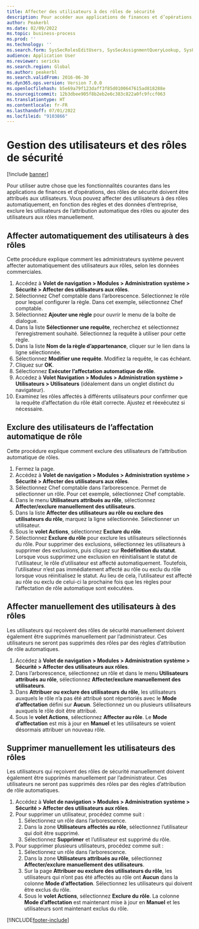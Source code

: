 ```yaml
---
title: Affecter des utilisateurs à des rôles de sécurité
description: Pour accéder aux applications de finances et d’opérations, des rôles de sécurité doivent être affectés aux utilisateurs.
author: Peakerbl
ms.date: 02/09/2022
ms.topic: business-process
ms.prod: ''
ms.technology: ''
ms.search.form: SysSecRolesEditUsers, SysSecAssignmentQueryLookup, SysQueryForm, SysSecRoleExcludeUsers
audience: Application User
ms.reviewer: sericks
ms.search.region: Global
ms.author: peakerbl
ms.search.validFrom: 2016-06-30
ms.dyn365.ops.version: Version 7.0.0
ms.openlocfilehash: b5e69a79f123daff3f85d0100647615ad818288e
ms.sourcegitcommit: 12b3dbee905f8b2eb2e6c383c822a0fc9fccf063
ms.translationtype: HT
ms.contentlocale: fr-FR
ms.lasthandoff: 07/01/2022
ms.locfileid: "9103866"
---
```

# <a name="manage-users-and-security-roles"></a>Gestion des utilisateurs et des rôles de sécurité

[!include [banner](../../includes/banner.md)]

Pour utiliser autre chose que les fonctionnalités courantes dans les applications de finances et d’opérations, des rôles de sécurité doivent être attribués aux utilisateurs. Vous pouvez affecter des utilisateurs à des rôles automatiquement, en fonction des règles et des données d’entreprise, exclure les utilisateurs de l’attribution automatique des rôles ou ajouter des utilisateurs aux rôles manuellement.

## <a name="automatically-assign-users-to-roles"></a>Affecter automatiquement des utilisateurs à des rôles
Cette procédure explique comment les administrateurs système peuvent affecter automatiquement des utilisateurs aux rôles, selon les données commerciales. 
1. Accédez à **Volet de navigation > Modules > Administration système > Sécurité > Affecter des utilisateurs aux rôles**.
2. Sélectionnez Chef comptable dans l’arborescence. Sélectionnez le rôle pour lequel configurer la règle. Dans cet exemple, sélectionnez Chef comptable. 
3. Sélectionnez **Ajouter une règle** pour ouvrir le menu de la boîte de dialogue.
4. Dans la liste **Sélectionner une requête**, recherchez et sélectionnez l’enregistrement souhaité. Sélectionnez la requête à utiliser pour cette règle.  
5. Dans la liste **Nom de la règle d’appartenance**, cliquer sur le lien dans la ligne sélectionnée.
6. Sélectionnez **Modifier une requête**. Modifiez la requête, le cas échéant.  
7. Cliquez sur **OK**.
8. Sélectionnez **Exécuter l’affectation automatique de rôle**.
9. Accédez à **Volet Navigation > Modules > Administration système > Utilisateurs > Utilisateurs** (idéalement dans un onglet distinct du navigateur).
10. Examinez les rôles affectés à différents utilisateurs pour confirmer que la requête d’affectation du rôle était correcte. Ajustez et réexécutez si nécessaire.

## <a name="exclude-users-from-automatic-role-assignment"></a>Exclure des utilisateurs de l’affectation automatique de rôle
Cette procédure explique comment exclure des utilisateurs de l’attribution automatique de rôles.

1. Fermez la page.
2. Accédez à **Volet de navigation > Modules > Administration système > Sécurité > Affecter des utilisateurs aux rôles**.
3. Sélectionnez Chef comptable dans l’arborescence. Permet de sélectionner un rôle. Pour cet exemple, sélectionnez Chef comptable.  
4. Dans le menu **Utilisateurs attribués au rôle**, sélectionnez **Affecter/exclure manuellement des utilisateurs**.
5. Dans la liste **Affecter des utilisateurs au rôle ou exclure des utilisateurs du rôle**, marquez la ligne sélectionnée. Sélectionner un utilisateur.  
6. Sous le **volet Actions**, sélectionnez **Exclure du rôle**.
7. Sélectionnez **Exclure du rôle** pour exclure les utilisateurs sélectionnés du rôle. Pour supprimer des exclusions, sélectionnez les utilisateurs à supprimer des exclusions, puis cliquez sur **Redéfinition du statut**. Lorsque vous supprimez une exclusion en réinitialisant le statut de l’utilisateur, le rôle d’utilisateur est affecté automatiquement. Toutefois, l’utilisateur n’est pas immédiatement affecté au rôle ou exclu du rôle lorsque vous réinitialisez le statut. Au lieu de cela, l’utilisateur est affecté au rôle ou exclu de celui-ci la prochaine fois que les règles pour l’affectation de rôle automatique sont exécutées.  

## <a name="manually-assign-users-to-roles"></a>Affecter manuellement des utilisateurs à des rôles
Les utilisateurs qui reçoivent des rôles de sécurité manuellement doivent également être supprimés manuellement par l’administrateur. Ces utilisateurs ne seront pas supprimés des rôles par des règles d’attribution de rôle automatiques.

1. Accédez à **Volet de navigation > Modules > Administration système > Sécurité > Affecter des utilisateurs aux rôles**.
2. Dans l’arborescence, sélectionnez un rôle et dans le menu **Utilisateurs attribués au rôle**, sélectionnez **Affecter/exclure manuellement des utilisateurs**.
4. Dans **Attribuer ou exclure des utilisateurs du rôle**, les utilisateurs auxquels le rôle n’a pas été attribué sont répertoriés avec le **Mode d’affectation** défini sur **Aucun**. Sélectionnez un ou plusieurs utilisateurs auxquels le rôle doit être attribué.
5. Sous le **volet Actions**, sélectionnez **Affecter au rôle**. Le **Mode d’affectation** est mis à jour en **Manuel** et les utilisateurs se voient désormais attribuer un nouveau rôle.

## <a name="manually-remove-users-from-roles"></a>Supprimer manuellement les utilisateurs des rôles
Les utilisateurs qui reçoivent des rôles de sécurité manuellement doivent également être supprimés manuellement par l’administrateur. Ces utilisateurs ne seront pas supprimés des rôles par des règles d’attribution de rôle automatiques.

1. Accédez à **Volet de navigation > Modules > Administration système > Sécurité > Affecter des utilisateurs aux rôles**.
2. Pour supprimer un utilisateur, procédez comme suit :
   1. Sélectionnez un rôle dans l’arborescence. 
   2. Dans la zone **Utilisateurs affectés au rôle**, sélectionnez l’utilisateur qui doit être supprimé.
   3. Sélectionnez **Supprimer** et l’utilisateur est supprimé du rôle.
3. Pour supprimer plusieurs utilisateurs, procédez comme suit :
   1. Sélectionnez un rôle dans l’arborescence. 
   2. Dans la zone **Utilisateurs attribués au rôle**, sélectionnez **Affecter/exclure manuellement des utilisateurs**.
   3. Sur la page **Attribuer ou exclure des utilisateurs du rôle**, les utilisateurs qui n’ont pas été affectés au rôle ont **Aucun** dans la colonne **Mode d’affectation**. Sélectionnez les utilisateurs qui doivent être exclus du rôle.
   4. Sous le **volet Actions**, sélectionnez **Exclure du rôle**. La colonne **Mode d’affectation** est maintenant mise à jour en **Manuel** et les utilisateurs sont maintenant exclus du rôle.

[!INCLUDE[footer-include](../../../../includes/footer-banner.md)]

